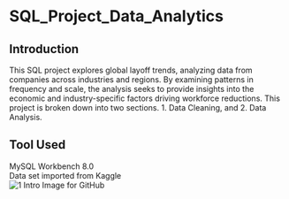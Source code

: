 # SQL_Project_Data_Analytics
 
## Introduction
This SQL project explores global layoff trends, analyzing data from companies across industries and regions. 
By examining patterns in frequency and scale, the analysis seeks to provide insights into the economic and industry-specific factors driving workforce reductions. This project is broken down into two sections. 1. Data Cleaning, and 2. Data Analysis.  
## Tool Used  
MySQL Workbench 8.0  
Data set imported from Kaggle  
![1 Intro Image for GitHub](https://github.com/user-attachments/assets/00612d05-bd16-4dbc-ad4b-fbce3b474675)
